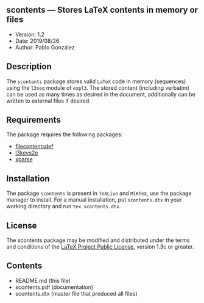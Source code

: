 ## scontents — Stores LaTeX contents in memory or files
- Version: 1.2
- Date: 2019/08/26
- Author: Pablo González

## Description
The `scontents` package stores valid `LaTeX` code in memory (sequences) using the
`l3seq` module of `expl3`. The stored content (including verbatim) can be
used as many times as desired in the document, additionally can be written
to external files if desired.

## Requirements
The package requires the following packages:
- [filecontentsdef](https://ctan.org/pkg/filecontentsdef)
- [l3keys2e](https://ctan.org/pkg/l3keys2e)
- [xparse](https://ctan.org/pkg/xparse)

## Installation

The package `scontents` is present in `TeXLive` and `MiKTeX`, use the
package manager to install. For a manual installation, put `scontents.dtx` 
in your working directory and run `tex scontents.dtx`.

## License
The scontents package may be modified and distributed under the terms and
conditions of the [LaTeX Project Public License](https://www.latex-project.org/lppl/), version 1.3c or greater.

## Contents
- README.md (this file)
- scontents.pdf  (documentation)
- scontents.dtx  (master file that produced all files)
